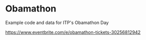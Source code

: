# Obamathon

Example code and data for ITP's Obamathon Day

https://www.eventbrite.com/e/obamathon-tickets-30256812942
